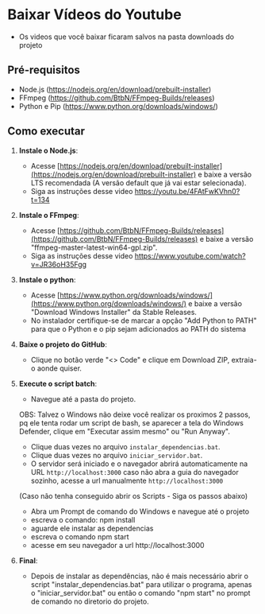 # Baixar Vídeos do Youtube
- Os videos que você baixar ficaram salvos na pasta downloads do projeto

## Pré-requisitos

- Node.js (https://nodejs.org/en/download/prebuilt-installer)
- FFmpeg (https://github.com/BtbN/FFmpeg-Builds/releases)
- Python e Pip (https://www.python.org/downloads/windows/)

## Como executar

1. **Instale o Node.js**:
   - Acesse [https://nodejs.org/en/download/prebuilt-installer](https://nodejs.org/en/download/prebuilt-installer) e baixe a versão LTS recomendada (A versão default que já vai estar selecionada).
   - Siga as instruções desse video https://youtu.be/4FAtFwKVhn0?t=134

2. **Instale o FFmpeg**:
   - Acesse [https://github.com/BtbN/FFmpeg-Builds/releases](https://github.com/BtbN/FFmpeg-Builds/releases) e baixe a versão "ffmpeg-master-latest-win64-gpl.zip".
   - Siga as instruções desse video https://www.youtube.com/watch?v=JR36oH35Fgg

3. **Instale o python**:
   - Acesse [https://www.python.org/downloads/windows/](https://www.python.org/downloads/windows/) e baixe a versão "Download Windows Installer" da Stable Releases.
   - No instalador certifique-se de marcar a opção "Add Python to PATH" para que o Python e o pip sejam adicionados ao PATH do sistema

4. **Baixe o projeto do GitHub**:
   - Clique no botão verde "<> Code" e clique em Download ZIP, extraia-o aonde quiser.

5. **Execute o script batch**:
   - Navegue até a pasta do projeto.

   OBS: Talvez o Windows não deixe você realizar os proximos 2 passos, pq ele tenta rodar um script de bash, se
   aparecer a tela do Windows Defender, clique em "Executar assim mesmo" ou "Run Anyway".

   - Clique duas vezes no arquivo `instalar_dependencias.bat`.
   - Clique duas vezes no arquivo `iniciar_servidor.bat`.
   - O servidor será iniciado e o navegador abrirá automaticamente na URL `http://localhost:3000`
   caso não abra a guia do navegador sozinho, acesse a url manualmente `http://localhost:3000`

   (Caso não tenha conseguido abrir os Scripts - Siga os passos abaixo)
   - Abra um Prompt de comando do Windows e navegue até o projeto
   - escreva o comando: npm install
   - aguarde ele instalar as dependencias
   - escreva o comando npm start
   - acesse em seu navegador a url http://localhost:3000

6. **Final**:
   - Depois de instalar as dependências, não é mais necessário abrir o script "instalar_dependencias.bat" para utilizar o programa, apenas o "iniciar_servidor.bat" ou então o comando "npm start" no prompt de comando no diretorio do projeto.